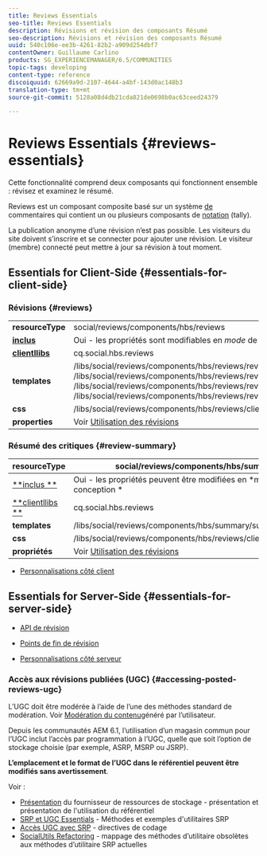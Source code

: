 ```yaml
---
title: Reviews Essentials
seo-title: Reviews Essentials
description: Révisions et révision des composants Résumé
seo-description: Révisions et révision des composants Résumé
uuid: 540c106e-ee3b-4261-82b2-a909d254dbf7
contentOwner: Guillaume Carlino
products: SG_EXPERIENCEMANAGER/6.5/COMMUNITIES
topic-tags: developing
content-type: reference
discoiquuid: 62669a9d-2107-4644-a4bf-143d0ac148b3
translation-type: tm+mt
source-git-commit: 5128a08d4db21cda821de0698b0ac63ceed24379

---
```



# Reviews Essentials {#reviews-essentials}

Cette fonctionnalité comprend deux composants qui fonctionnent ensemble : révisez et examinez le résumé.

Reviews est un composant composite basé sur un système [de](essentials-comments.md) commentaires qui contient un ou plusieurs composants de [notation](rating-basics.md) (tally).

La publication anonyme d’une révision n’est pas possible. Les visiteurs du site doivent s’inscrire et se connecter pour ajouter une révision. Le visiteur (membre) connecté peut mettre à jour sa révision à tout moment.

## Essentials for Client-Side {#essentials-for-client-side}

### Révisions {#reviews}

<table>
 <tbody>
  <tr>
   <td> <strong>resourceType</strong></td>
   <td>social/reviews/components/hbs/reviews</td>
  </tr>
  <tr>
   <td> <a href="scf.md#add-or-include-a-communities-component"><strong>inclus</strong></a></td>
   <td>Oui - les propriétés sont modifiables en <i>mode </i>de conception</td>
  </tr>
  <tr>
   <td> <a href="client-customize.md#clientlibs-for-scf"><strong>clientllibs</strong></a></td>
   <td>cq.social.hbs.reviews</td>
  </tr>
  <tr>
   <td> <strong>templates</strong></td>
   <td> /libs/social/reviews/components/hbs/reviews/reviews.hbs<br /> /libs/social/reviews/components/hbs/reviews/review/review.hbs<br /> /libs/social/reviews/components/hbs/reviews/review/status.hbs<br /> /libs/social/reviews/components/hbs/reviews/review/toolbar.hbs</td>
  </tr>
  <tr>
   <td> <strong>css</strong></td>
   <td> /libs/social/reviews/components/hbs/reviews/clientlibs/review.css</td>
  </tr>
  <tr>
   <td><strong>properties</strong></td>
   <td>Voir <a href="reviews.md">Utilisation des révisions</a></td>
  </tr>
 </tbody>
</table>

### Résumé des critiques {#review-summary}

| **resourceType** | social/reviews/components/hbs/summary |
|---|---|
| [**inclus **](scf.md#add-or-include-a-communities-component) | Oui - les propriétés peuvent être modifiées en *mode de conception * |
| [**clientllibs **](client-customize.md#clientlibs-for-scf) | cq.social.hbs.reviews |
| **templates** | /libs/social/reviews/components/hbs/summary/summary.hbs |
| **css** | /libs/social/reviews/components/hbs/reviews/clientlibs/review.css |
| **propriétés** | Voir [Utilisation des révisions](reviews.md) |

* [Personnalisations côté client](client-customize.md)

## Essentials for Server-Side {#essentials-for-server-side}

* [API de révision](https://helpx.adobe.com/experience-manager/6-5/sites/developing/using/reference-materials/javadoc/com/adobe/cq/social/review/client/api/package-summary.html)

* [Points de fin de révision](https://helpx.adobe.com/experience-manager/6-5/sites/developing/using/reference-materials/javadoc/com/adobe/cq/social/review/client/endpoints/package-summary.html)

* [Personnalisations côté serveur](server-customize.md)

### Accès aux révisions publiées (UGC) {#accessing-posted-reviews-ugc}

L’UGC doit être modérée à l’aide de l’une des méthodes standard de modération.
Voir [Modération du contenu](moderate-ugc.md)généré par l’utilisateur.

Depuis les communautés AEM 6.1, l’utilisation d’un magasin [](working-with-srp.md) commun pour l’UGC inclut l’accès par programmation à l’UGC, quelle que soit l’option de stockage choisie (par exemple, ASRP, MSRP ou JSRP).

**L’emplacement et le format de l’UGC dans le référentiel peuvent être modifiés sans avertissement**.

Voir :

* [Présentation](srp.md) du fournisseur de ressources de stockage - présentation et présentation de l&#39;utilisation du référentiel
* [SRP et UGC Essentials](srp-and-ugc.md) - Méthodes et exemples d&#39;utilitaires SRP
* [Accès UGC avec SRP](accessing-ugc-with-srp.md) - directives de codage
* [SocialUtils Refactoring](socialutils.md) - mappage des méthodes d’utilitaire obsolètes aux méthodes d’utilitaire SRP actuelles

